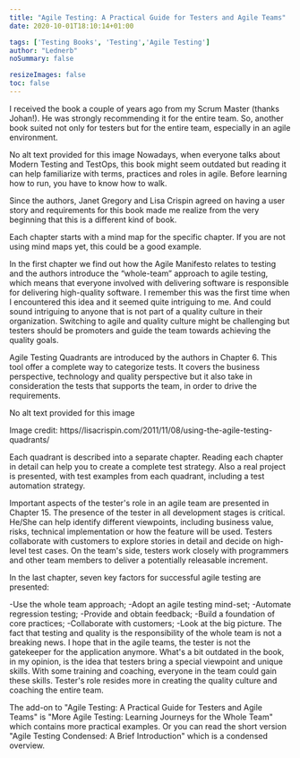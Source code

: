 ```yaml
---
title: "Agile Testing: A Practical Guide for Testers and Agile Teams"
date: 2020-10-01T18:10:14+01:00

tags: ['Testing Books', 'Testing','Agile Testing']
author: "Lednerb"
noSummary: false

resizeImages: false
toc: false
---
```

I received the book a couple of years ago from my Scrum Master (thanks Johan!). He was strongly recommending it for the entire team. So, another book suited not only for testers but for the entire team, especially in an agile environment.

No alt text provided for this image
Nowadays, when everyone talks about Modern Testing and TestOps, this book might seem outdated but reading it can help familiarize with terms, practices and roles in agile. Before learning how to run, you have to know how to walk.

Since the authors, Janet Gregory and Lisa Crispin agreed on having a user story and requirements for this book made me realize from the very beginning that this is a different kind of book.

Each chapter starts with a mind map for the specific chapter. If you are not using mind maps yet, this could be a good example.

In the first chapter we find out how the Agile Manifesto relates to testing and the authors introduce the “whole-team” approach to agile testing, which means that everyone involved with delivering software is responsible for delivering high-quality software. I remember this was the first time when I encountered this idea and it seemed quite intriguing to me. And could sound intriguing to anyone that is not part of a quality culture in their organization. Switching to agile and quality culture might be challenging but testers should be promoters and guide the team towards achieving the quality goals.

Agile Testing Quadrants are introduced by the authors in Chapter 6. This tool offer a complete way to categorize tests. It covers the business perspective, technology and quality perspective but it also take in consideration the tests that supports the team, in order to drive the requirements.

No alt text provided for this image


Image credit: https//lisacrispin.com/2011/11/08/using-the-agile-testing-quadrants/

Each quadrant is described into a separate chapter. Reading each chapter in detail can help you to create a complete test strategy. Also a real project is presented, with test examples from each quadrant, including a test automation strategy.

Important aspects of the tester's role in an agile team are presented in Chapter 15. The presence of the tester in all development stages is critical. He/She can help identify different viewpoints, including business value, risks, technical implementation or how the feature will be used. Testers collaborate with customers to explore stories in detail and decide on high-level test cases. On the team's side, testers work closely with programmers and other team members to deliver a potentially releasable increment.

In the last chapter, seven key factors for successful agile testing are presented:

-Use the whole team approach;
-Adopt an agile testing mind-set;
-Automate regression testing;
-Provide and obtain feedback;
-Build a foundation of core practices;
-Collaborate with customers;
-Look at the big picture.
The fact that testing and quality is the responsibility of the whole team is not a breaking news. I hope that in the agile teams, the tester is not the gatekeeper for the application anymore. What's a bit outdated in the book, in my opinion, is the idea that testers bring a special viewpoint and unique skills. With some training and coaching, everyone in the team could gain these skills. Tester's role resides more in creating the quality culture and coaching the entire team.

The add-on to "Agile Testing: A Practical Guide for Testers and Agile Teams" is "More Agile Testing: Learning Journeys for the Whole Team" which contains more practical examples. Or you can read the short version "Agile Testing Condensed: A Brief Introduction" which is a condensed overview.